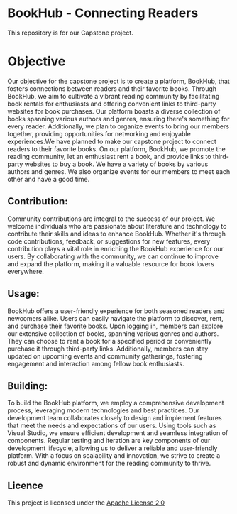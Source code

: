 # BookHub - Connecting Readers
This repository is for our Capstone project. 


# Objective 
Our objective for the capstone project is to create a platform, BookHub, that fosters connections between readers and their favorite books. Through BookHub, we aim to cultivate a vibrant reading community by facilitating book rentals for enthusiasts and offering convenient links to third-party websites for book purchases. Our platform boasts a diverse collection of books spanning various authors and genres, ensuring there's something for every reader. Additionally, we plan to organize events to bring our members together, providing opportunities for networking and enjoyable experiences.We have planned to make our capstone project to connect readers to their favorite books. On our platform, BookHub, we promote the reading community, let an enthusiast rent a book, and provide links to third-party websites to buy a book. We have a variety of books by various authors and genres. We also organize events for our members to meet each other and have a good time. 

## Contribution: 

Community contributions are integral to the success of our project. We welcome individuals who are passionate about literature and technology to contribute their skills and ideas to enhance BookHub. Whether it's through code contributions, feedback, or suggestions for new features, every contribution plays a vital role in enriching the BookHub experience for our users. By collaborating with the community, we can continue to improve and expand the platform, making it a valuable resource for book lovers everywhere. 

## Usage:

BookHub offers a user-friendly experience for both seasoned readers and newcomers alike. Users can easily navigate the platform to discover, rent, and purchase their favorite books. Upon logging in, members can explore our extensive collection of books, spanning various genres and authors. They can choose to rent a book for a specified period or conveniently purchase it through third-party links. Additionally, members can stay updated on upcoming events and community gatherings, fostering engagement and interaction among fellow book enthusiasts.

## Building:

To build the BookHub platform, we employ a comprehensive development process, leveraging modern technologies and best practices. Our development team collaborates closely to design and implement features that meet the needs and expectations of our users. Using tools such as Visual Studio, we ensure efficient development and seamless integration of components. Regular testing and iteration are key components of our development lifecycle, allowing us to deliver a reliable and user-friendly platform. With a focus on scalability and innovation, we strive to create a robust and dynamic environment for the reading community to thrive.

## Licence 
This project is licensed under the [Apache License 2.0](https://github.com/TejaswiJood/Continuous-Integration/blob/main/LICENSE)

